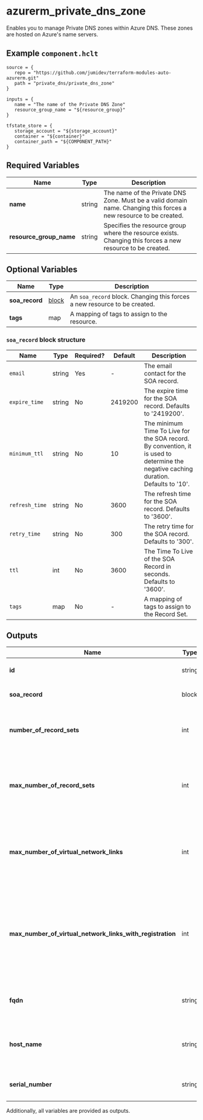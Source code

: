 # azurerm_private_dns_zone

Enables you to manage Private DNS zones within Azure DNS. These zones are hosted on Azure's name servers.

## Example `component.hclt`

```hcl
source = {
   repo = "https://github.com/jumidev/terraform-modules-auto-azurerm.git"   
   path = "private_dns/private_dns_zone"   
}

inputs = {
   name = "The name of the Private DNS Zone"   
   resource_group_name = "${resource_group}"   
}

tfstate_store = {
   storage_account = "${storage_account}"   
   container = "${container}"   
   container_path = "${COMPONENT_PATH}"   
}

```

## Required Variables

| Name | Type |  Description |
| ---- | --------- |  ----------- |
| **name** | string |  The name of the Private DNS Zone. Must be a valid domain name. Changing this forces a new resource to be created. | 
| **resource_group_name** | string |  Specifies the resource group where the resource exists. Changing this forces a new resource to be created. | 

## Optional Variables

| Name | Type |  Description |
| ---- | --------- |  ----------- |
| **soa_record** | [block](#soa_record-block-structure) |  An `soa_record` block. Changing this forces a new resource to be created. | 
| **tags** | map |  A mapping of tags to assign to the resource. | 

### `soa_record` block structure

| Name | Type | Required? | Default | Description |
| ---- | ---- | --------- | ------- | ----------- |
| `email` | string | Yes | - | The email contact for the SOA record. |
| `expire_time` | string | No | 2419200 | The expire time for the SOA record. Defaults to '2419200'. |
| `minimum_ttl` | string | No | 10 | The minimum Time To Live for the SOA record. By convention, it is used to determine the negative caching duration. Defaults to '10'. |
| `refresh_time` | string | No | 3600 | The refresh time for the SOA record. Defaults to '3600'. |
| `retry_time` | string | No | 300 | The retry time for the SOA record. Defaults to '300'. |
| `ttl` | int | No | 3600 | The Time To Live of the SOA Record in seconds. Defaults to '3600'. |
| `tags` | map | No | - | A mapping of tags to assign to the Record Set. |



## Outputs

| Name | Type | Sensitive? | Description |
| ---- | ---- | --------- | --------- |
| **id** | string | No  | The Private DNS Zone ID. | 
| **soa_record** | block | No  | A `soa_record` block. | 
| **number_of_record_sets** | int | No  | The current number of record sets in this Private DNS zone. | 
| **max_number_of_record_sets** | int | No  | The maximum number of record sets that can be created in this Private DNS zone. | 
| **max_number_of_virtual_network_links** | int | No  | The maximum number of virtual networks that can be linked to this Private DNS zone. | 
| **max_number_of_virtual_network_links_with_registration** | int | No  | The maximum number of virtual networks that can be linked to this Private DNS zone with registration enabled. | 
| **fqdn** | string | No  | The fully qualified domain name of the Record Set. | 
| **host_name** | string | No  | The domain name of the authoritative name server for the SOA record. | 
| **serial_number** | string | No  | The serial number for the SOA record. | 

Additionally, all variables are provided as outputs.
